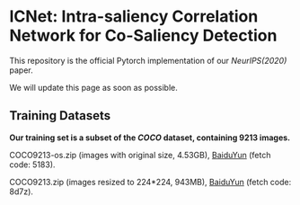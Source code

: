 # **ICNet: Intra-saliency Correlation Network for Co-Saliency Detection**

This repository is the official Pytorch implementation of our *NeurIPS(2020)* paper.

We will update this page as soon as possible.

## Training Datasets

**Our training set is a subset of the *COCO* dataset, containing 9213 images.**

COCO9213-os.zip (images with original size, 4.53GB), [BaiduYun](https://pan.baidu.com/s/1wOxdP6EQEqMwjg3_v1z2-A) (fetch code: 5183).

COCO9213.zip (images resized to 224*224, 943MB), [BaiduYun](https://pan.baidu.com/s/1r-qCLeG3L6i-OrBfKrXANg) (fetch code: 8d7z).
